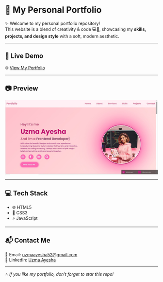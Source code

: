 # 🌸 My Personal Portfolio

✨ Welcome to my personal portfolio repository!  
This website is a blend of creativity & code 💻💖, showcasing my **skills, projects, and design style** with a soft, modern aesthetic.  

---

## 🔗 Live Demo
🌐 [View My Portfolio](https://uzmaisha.github.io/My-Portfolio/)

---

## 📷 Preview
![Portfolio Screenshot](https://github.com/Uzmaisha/My-Portfolio/blob/main/Portfolio%20Homepage.jpg?raw=true)

---

## 💻 Tech Stack
- 🌐 HTML5  
- 🎨 CSS3  
- ⚡ JavaScript  

---

## 📬 Contact Me
💌 Email: uzmaayesha52@gmail.com   
💼 LinkedIn: [Uzma Ayesha](https://linkedin.com/in/uzma-ayesha-35724a334)

---

⭐ *If you like my portfolio, don’t forget to star this repo!*  
